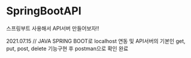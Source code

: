 # SpringBootAPI

스프링부트 사용해서 API서버 만들어보자!!

2021.07.15  //  JAVA SPRING BOOT로 localhost 연동 및 API서버의 기본인 get, put, post, delete 기능구현 후 postman으로 확인 완료 
